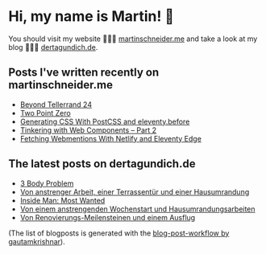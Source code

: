 # Hi, my name is Martin! 👋 
You should visit my website 👨🏼‍💻  [martinschneider.me](https://martinschneider.me) and take a look at my blog 🤷🏼‍♂️ [dertagundich.de](https://www.dertagundich.de).

## Posts I've written recently on martinschneider.me
<!-- MSME-POST-LIST:START -->
- [Beyond Tellerrand 24](https://martinschneider.me/articles/beyond-tellerrand-24/)
- [Two Point Zero](https://martinschneider.me/articles/two-point-zero/)
- [Generating CSS With PostCSS and eleventy.before](https://martinschneider.me/articles/generating-css-with-postcss-and-eleventy-before/)
- [Tinkering with Web Components – Part 2](https://martinschneider.me/articles/tinkering-with-web-components-part-2/)
- [Fetching Webmentions With Netlify and Eleventy Edge](https://martinschneider.me/articles/fetching-webmentions-with-netlify-and-eleventy-edge/)
<!-- MSME-POST-LIST:END -->

## The latest posts on dertagundich.de
<!-- DTUI-POST-LIST:START -->
- [3 Body Problem](https://www.dertagundich.de/2025/05/3-body-problem)
- [Von anstrenger Arbeit, einer Terrassentür und einer Hausumrandung](https://www.dertagundich.de/2025/05/von-anstrenger-arbeit-einer-terrassentur-und-einer-hausumrandung)
- [Inside Man: Most Wanted](https://www.dertagundich.de/2025/05/inside-man-most-wanted)
- [Von einem anstrengenden Wochenstart und Hausumrandungsarbeiten](https://www.dertagundich.de/2025/05/von-einem-anstrengenden-wochenstart-und-hausumrandungsarbeiten)
- [Von Renovierungs-Meilensteinen und einem Ausflug](https://www.dertagundich.de/2025/05/von-renovierungs-meilensteinen-und-einem-ausflug)
<!-- DTUI-POST-LIST:END -->

(The list of blogposts is generated with the [blog-post-workflow by gautamkrishnar](https://github.com/gautamkrishnar/blog-post-workflow)).
